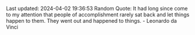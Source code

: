 Last updated: 2024-04-02 19:36:53
Random Quote: It had long since come to my attention that people of accomplishment rarely sat back and let things happen to them. They went out and happened to things. - Leonardo da Vinci